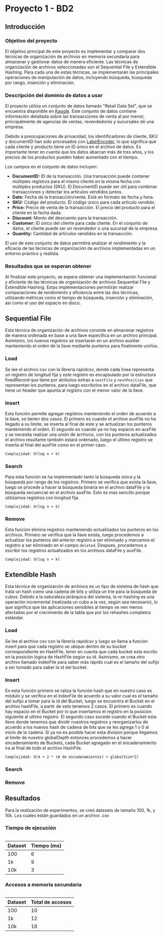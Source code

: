 # Proyecto 1 - BD2

## Introducción

### Objetivo del proyecto
El objetivo principal de este proyecto es implementar y comparar dos técnicas de organización de archivos en memoria secundaria para almacenar y gestionar datos de manera eficiente. Las técnicas de organización de archivos seleccionadas son el Sequential File y Extendible Hashing. Para cada una de estas técnicas, se implementarán las principales operaciones de manipulación de datos, incluyendo búsqueda, búsqueda por rango, inserción y eliminación.

### Descripción del dominio de datos a usar
El proyecto utiliza un conjunto de datos llamado "Retail Data Set", que se encuentra disponible en [Kaggle](https://www.kaggle.com/datasets/shedai/retail-data-set).  Este conjunto de datos contiene información detallada sobre las transacciones de venta al por menor, principalmente de agencias de ventas, revendedores y sucursales de una empresa.

Debido a preocupaciones de privacidad, los identificadores de cliente, SKU y documentID han sido procesados con [LabelEncoder](https://scikit-learn.org/stable/modules/generated/sklearn.preprocessing.LabelEncoder.html), lo que significa que cada cliente y producto tiene un ID único en el archivo de datos. Es importante tener en cuenta que los datos abarcan más de tres años, y los precios de los productos pueden haber aumentado con el tiempo.

Los campos en el conjunto de datos incluyen:

- **DocumentID:** ID de la transacción. Una transacción puede contener múltiples registros para el mismo cliente en la misma fecha con múltiples productos (SKU). El DocumentID puede ser útil para combinar transacciones y detectar los artículos vendidos juntos.
- **Date:** Fecha de la transacción/venta. Está en formato de fecha y hora.
- **SKU:** Código del producto. El código único para cada artículo vendido.
- **Price:** Precio de venta de la transacción. El precio del producto para el cliente en la fecha dada.
- **Discount:** Monto del descuento para la transacción.
- **Customer:** ID único del cliente para cada cliente. En el conjunto de datos, el cliente puede ser un revendedor o una sucursal de la empresa.
- **Quantity:** Cantidad de artículos vendidos en la transacción.

El uso de este conjunto de datos permitirá analizar el rendimiento y la eficacia de las técnicas de organización de archivos implementadas en un entorno práctico y realista.

### Resultados que se esperan obtener
Al finalizar este proyecto, se espera obtener una implementación funcional y eficiente de las técnicas de organización de archivos Sequential File y Extendible Hashing. Estas implementaciones permitirán realizar comparaciones de rendimiento y eficiencia entre las dos técnicas, utilizando métricas como el tiempo de búsqueda, inserción y eliminación, así como el uso del espacio en disco.




## Sequential File

Esta técnica de organización de archivos consiste en almacenar
registros de manera ordenada en base a una llave específica en 
un archivo principal. Asimismo, los nuevos registros se insertarán 
en un archivo auxiliar manteniendo el orden de la llave mediante
punteros para finalmente unirlos.

### Load

Se lee el archivo csv con la libreria rapidcsv, donde cada linea representa
un registro de longitud fija y este registro es encapsulado por la estructura fixedRecord 
que tiene por atributos extras a `nextFile` y `nextPosition` que representan los 
punteros, para luego escribirlos en el archivo dataFile, que tiene un header
que apunta al registro con el menor valor de la llave.

### Insert

Esta función permite agregar registros manteniendo el orden de acuerdo a 
la llave, se tienen dos casos. El primero es cuando el archivo auxFile no ha 
llegado a su límite, se inserta al final de este y se actualizan los 
punteros manteniendo el orden. El segundo es cuando ya no hay espacio en auxFile y se necesita 
realizar una unión de archivos, con los punteros actualizados el archivo
resultante también estará ordenado, luego el último registro se inserta al 
final del auxFile como en el primer caso.

`Complejidad: O(log n + k)` 

### Search

Para esta función se ha implementado tanto la búsqueda única y la búsqueda 
por rango de los registros. Primero se verifica que exista la llave, luego
se procede a hacer la búsqueda binaria en el archivo dataFile y la búsqueda
secuencial en el archivo auxFile. Esto es mas sencillo porque utilizamos registros
con longitud fija.

`Complejidad: O(log n + k)`

### Remove

Esta funcion elimina registros manteniendo actualizados los punteros en los archivos. 
Primero se verifica que la llave exista, luego procedemos a actualizar los punteros 
del anterior registro a ser eliminado y marcamos el registro a ser eliminado en el campo `deleted`. 
Despues, procedemos a escribir los registros actualizados en los archivos dataFile y auxFile.

`Complejidad: O(log n + k)`

## Extendible Hash

Esta técnica de organización de archivos es un tipo de sistema de hash que trata 
un hash como una cadena de bits y utiliza un trie para la búsqueda de cubos. 
Debido a la naturaleza jerárquica del sistema, la re-hashing es una operación 
incremental (realizada un cubo a la vez, según sea necesario), lo que significa 
que las aplicaciones sensibles al tiempo se ven menos afectadas por el crecimiento 
de la tabla que por los rehashes completos estándar.


### Load

Se lee el archivo csv con la librería rapidcsv y luego se llama a
función insert para que cada registro se ubique dentro de su bucket
correspondiente en HashFile, tener en cuenta que cada bucket esta escrito
en la posición lógica de HashFile según su id. Asimismo, se crea
otro archivo llamado indexFile para saber más rápido cual es el tamaño
del sufijo a ser tomado para saber la id del bucket. 

### Insert

En esta función primero se raliza la función hash que en nuestro caso es módulo 
y se verifica en el indexFile de acuerdo a su valor cual es el tamaño del sufijo
a tomar para la id del Bucket, luego se encuentra el Bucket en el archivo
hashFile, a partir de esto tenemos 2 casos. El primero es cuando hay espacio en el
Bucket por lo que insertamos el registro en la posicion siguiente al ultimo registro.
El segundo caso sucede cuando el Bucket esta lleno donde tenemos que dividir nuestros 
registros y reorganizarlos de acuerdo a los nuevos hash de cadena de bits que se 
les agrega 1 o 0 al inicio de la cadena. Si ya no es posible hacer esta division 
porque llegamos al limite de nuestro globalDepth entonces procedemos a hacer 
encadenamiento de Buckets, cada Bucket agregado en el encadenamiento ira al final 
de todo el archivo HashFile.

`Complejidad: O(4 + 2 * (# de encadenamientos) + globalSize*2)`

### Search

### Remove



## Resultados

Para la realización de experimentos, se creó datasets de tamaño 100, 1k, y 10k. Los cuales están guardados en un archivo .csv

### Tiempo de ejecución

<Image>

Dataset | Tiempo (ms)
------------ | -------------
100 | 6
1k | 9
10k | 3


### Accesos a memoria secundaria

<Image>

Dataset | Total de accesos
------------ | -------------
100 | 10
1k | 12
10k | 16

